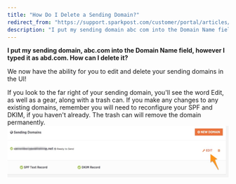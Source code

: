 ```yaml
---
title: "How Do I Delete a Sending Domain?"
redirect_from: "https://support.sparkpost.com/customer/portal/articles/1973263-how-do-i-delete-a-sending-domain-"
description: "I put my sending domain abc com into the Domain Name field however I typed it as abd com How can I delete it We now have the ability for you to edit and delete your sending domains in the UI If you look to the far right of your..."
---
```


**I put my sending domain, abc.com into the Domain Name field, however I typed it as abd.com. How can I delete it?**                                                                                                               

We now have the ability for you to edit and delete your sending domains in the UI! 

If you look to the far right of your sending domain, you'll see the word Edit, as well as a gear, along with a trash can. If you make any changes to any existing domains, remember you will need to reconfigure your SPF and DKIM, if you haven't already. The trash can will remove the domain permanently.
![](media/how-do-i-delete-a-sending-domain/Sending_Domains___SparkPost_article_original.jpg)